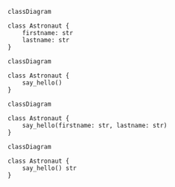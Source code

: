 ```mermaid
classDiagram

class Astronaut {
    firstname: str
    lastname: str
}
```

```mermaid
classDiagram

class Astronaut {
    say_hello()
}
```


```mermaid
classDiagram

class Astronaut {
    say_hello(firstname: str, lastname: str)
}
```


```mermaid
classDiagram

class Astronaut {
    say_hello() str
}
```